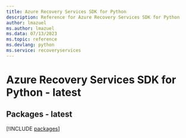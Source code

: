 ```yaml
---
title: Azure Recovery Services SDK for Python
description: Reference for Azure Recovery Services SDK for Python
author: lmazuel
ms.author: lmazuel
ms.data: 07/13/2023
ms.topic: reference
ms.devlang: python
ms.service: recoveryservices
---
```

# Azure Recovery Services SDK for Python - latest
## Packages - latest
[!INCLUDE [packages](recovery-services-index.md)]